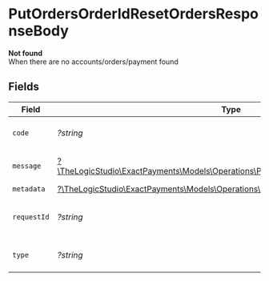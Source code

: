 # PutOrdersOrderIdResetOrdersResponseBody

**Not found**\
When there are no accounts/orders/payment found



## Fields

| Field                                                                                                                                                | Type                                                                                                                                                 | Required                                                                                                                                             | Description                                                                                                                                          | Example                                                                                                                                              |
| ---------------------------------------------------------------------------------------------------------------------------------------------------- | ---------------------------------------------------------------------------------------------------------------------------------------------------- | ---------------------------------------------------------------------------------------------------------------------------------------------------- | ---------------------------------------------------------------------------------------------------------------------------------------------------- | ---------------------------------------------------------------------------------------------------------------------------------------------------- |
| `code`                                                                                                                                               | *?string*                                                                                                                                            | :heavy_minus_sign:                                                                                                                                   | Code of the api error.                                                                                                                               | order-validation-error                                                                                                                               |
| `message`                                                                                                                                            | [?\TheLogicStudio\ExactPayments\Models\Operations\PutOrdersOrderIdResetOrdersMessage](../../Models/Operations/PutOrdersOrderIdResetOrdersMessage.md) | :heavy_minus_sign:                                                                                                                                   | Message explaining the error.                                                                                                                        |                                                                                                                                                      |
| `metadata`                                                                                                                                           | [?\TheLogicStudio\ExactPayments\Models\Operations\PutOrdersOrderIdResetMetadata](../../Models/Operations/PutOrdersOrderIdResetMetadata.md)           | :heavy_minus_sign:                                                                                                                                   | N/A                                                                                                                                                  |                                                                                                                                                      |
| `requestId`                                                                                                                                          | *?string*                                                                                                                                            | :heavy_minus_sign:                                                                                                                                   | Identifier of the request.                                                                                                                           | bcc78633-cd09-4e7d-8f3b-d593fdc1439c                                                                                                                 |
| `type`                                                                                                                                               | *?string*                                                                                                                                            | :heavy_minus_sign:                                                                                                                                   | Type of the external error.                                                                                                                          | api-error                                                                                                                                            |